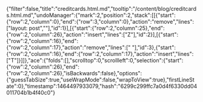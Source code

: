 {"filter":false,"title":"creditcards.html.md","tooltip":"/content/blog/creditcards.html.md","undoManager":{"mark":2,"position":2,"stack":[[{"start":{"row":2,"column":0},"end":{"row":3,"column":0},"action":"remove","lines":["layout: post",""],"id":1}],[{"start":{"row":2,"column":25},"end":{"row":2,"column":26},"action":"insert","lines":["Z"],"id":2}],[{"start":{"row":2,"column":16},"end":{"row":2,"column":17},"action":"remove","lines":[" "],"id":3},{"start":{"row":2,"column":16},"end":{"row":2,"column":17},"action":"insert","lines":["T"]}]]},"ace":{"folds":[],"scrolltop":0,"scrollleft":0,"selection":{"start":{"row":2,"column":26},"end":{"row":2,"column":26},"isBackwards":false},"options":{"guessTabSize":true,"useWrapMode":false,"wrapToView":true},"firstLineState":0},"timestamp":1464497933079,"hash":"6299c299ffc7a0d4f6330dd04011704b1b4f40c0"}